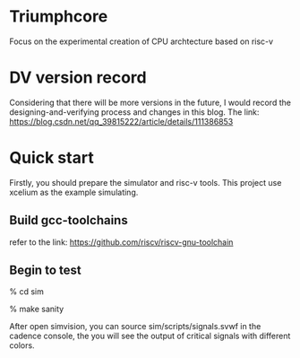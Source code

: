 # Triumphcore
Focus on the experimental creation of CPU archtecture based on risc-v


# DV version record
Considering that there will be more versions in the future, I would record the designing-and-verifying process and changes in this blog.
The link: https://blog.csdn.net/qq_39815222/article/details/111386853

# Quick start

Firstly, you should prepare the simulator and risc-v tools. This project use xcelium as the example simulating.

## Build gcc-toolchains

refer to the link: https://github.com/riscv/riscv-gnu-toolchain

## Begin to test

 % cd sim
 
 % make sanity

After open simvision, you can source sim/scripts/signals.svwf in the cadence console, the you will see the output of critical signals with different colors.
